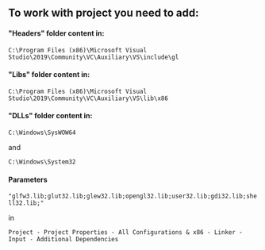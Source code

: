 ## To work with project you need to add:

#### "Headers" folder content in:

`C:\Program Files (x86)\Microsoft Visual Studio\2019\Community\VC\Auxiliary\VS\include\gl`

#### "Libs" folder content in:

`C:\Program Files (x86)\Microsoft Visual Studio\2019\Community\VC\Auxiliary\VS\lib\x86`

#### "DLLs" folder content in:

`C:\Windows\SysWOW64`

and

`C:\Windows\System32` 

#### Parameters
`"glfw3.lib;glut32.lib;glew32.lib;opengl32.lib;user32.lib;gdi32.lib;shell32.lib;"`

in

`Project - Project Properties - All Configurations & x86 - Linker - Input - Additional Dependencies`